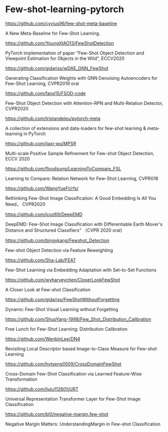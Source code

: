 # Few-shot-learning-pytorch

https://github.com/cyvius96/few-shot-meta-baseline

A New Meta-Baseline for Few-Shot Learning.

https://github.com/YoungXIAO13/FewShotDetection

PyTorch implementation of paper "Few-Shot Object Detection and Viewpoint Estimation for Objects in the Wild", ECCV2020

https://github.com/gidariss/wDAE_GNN_FewShot

Generating Classification Weights with GNN Denoising Autoencoders for Few-Shot Learning, CVPR2019 oral

https://github.com/fanq15/FSOD-code

Few-Shot Object Detection with Attention-RPN and Multi-Relation Detector, CVPR2020

https://github.com/tristandeleu/pytorch-meta

A collection of extensions and data-loaders for few-shot learning & meta-learning in PyTorch

https://github.com/jiaxi-wu/MPSR

Multi-scale Positive Sample Refinement for Few-shot Object Detection, ECCV 2020

https://github.com/floodsung/LearningToCompare_FSL

Learning to Compare: Relation Network for Few-Shot Learning, CVPR018

https://github.com/WangYueFt/rfs/

Rethinking Few-Shot Image Classification: A Good Embedding Is All You Need， CVPR2020

https://github.com/icoz69/DeepEMD

DeepEMD: Few-Shot Image Classification with Differentiable Earth Mover's Distance and Structured Classifiers" （CVPR 2020 oral）

https://github.com/bingykang/Fewshot_Detection

Few-shot Object Detection via Feature Reweighting

https://github.com/Sha-Lab/FEAT

Few-Shot Learning via Embedding Adaptation with Set-to-Set Functions

https://github.com/wyharveychen/CloserLookFewShot

A Closer Look at Few-shot Classification

https://github.com/gidariss/FewShotWithoutForgetting

Dynamic Few-Shot Visual Learning without Forgetting

https://github.com/ShuoYang-1998/Few_Shot_Distribution_Calibration

Free Lunch for Few-Shot Learning: Distribution Calibration

https://github.com/WenbinLee/DN4

Revisiting Local Descriptor based Image-to-Class Measure for Few-shot Learning

https://github.com/hytseng0509/CrossDomainFewShot

Cross-Domain Few-Shot Classification via Learned Feature-Wise Transformation

https://github.com/liulu112601/URT

Universal Representation Transformer Layer for Few-Shot Image Classification

https://github.com/bl0/negative-margin.few-shot

Negative Margin Matters: UnderstandingMargin in Few-shot Classification

